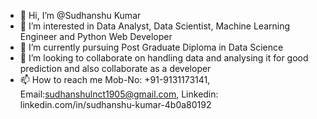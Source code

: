- 👋 Hi, I’m @Sudhanshu Kumar
- 👀 I’m interested in Data Analyst, Data Scientist, Machine Learning Engineer and Python Web Developer
- 🌱 I’m currently pursuing Post Graduate Diploma in Data Science
- 💞️ I’m looking to collaborate on handling data and analysing it for good prediction and also collaborate as a developer
- 📫 How to reach me Mob-No: +91-9131173141, Email:sudhanshulnct1905@gmail.com, Linkedin: linkedin.com/in/sudhanshu-kumar-4b0a80192

<!---
sudhanshu1905/sudhanshu1905 is a ✨ special ✨ repository because its `README.md` (this file) appears on your GitHub profile.
You can click the Preview link to take a look at your changes.
--->
